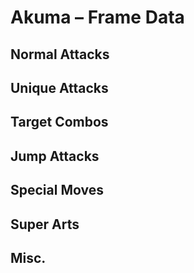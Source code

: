 # Akuma – Frame Data


## Normal Attacks


## Unique Attacks


## Target Combos


## Jump Attacks


## Special Moves


## Super Arts


## Misc.
